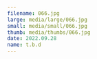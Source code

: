 ```yaml
---
filename: 066.jpg
large: media/large/066.jpg
small: media/small/066.jpg
thumb: media/thumbs/066.jpg
date: 2022.09.28
name: t.b.d
---
```

